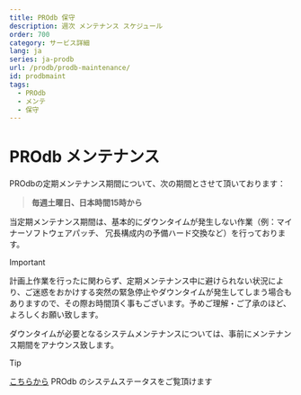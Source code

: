 ```yaml
---
title: PROdb 保守
description: 週次 メンテナンス スケジュール
order: 700
category: サービス詳細
lang: ja
series: ja-prodb
url: /prodb/prodb-maintenance/
id: prodbmaint
tags:
  - PROdb
  - メンテ
  - 保守
---
```


# PROdb メンテナンス

PROdbの定期メンテナンス期間について、次の期間とさせて頂いております：

> **毎週土曜日、日本時間15時から**

当定期メンテナンス期間は、基本的にダウンタイムが発生しない作業（例：マイナーソフトウェアパッチ、 冗長構成内の予備ハード交換など）を行っております。 

> [!IMPORTANT]
> 計画上作業を行ったに関わらず、定期メンテナンス中に避けられない状況により、ご迷惑をおかけする突然の緊急停止やダウンタイムが発生してしまう場合もありますので、その際お時間頂く事もございます。予めご理解・ご了承のほど、よろしくお願い致します。

ダウンタイムが必要となるシステムメンテナンスについては、事前にメンテナンス期間をアナウンス致します。

> [!TIP]
> [こちらから](https://updown.io/94fd) PROdb のシステムステータスをご覧頂けます
